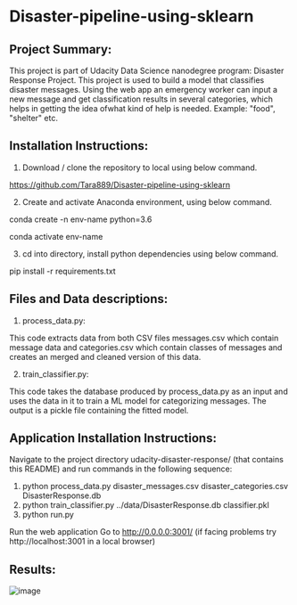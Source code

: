 # Disaster-pipeline-using-sklearn

## Project Summary:

This project is part of Udacity Data Science nanodegree program: Disaster Response Project.
This project is used to build a model that classifies disaster messages. Using the web app an emergency worker can input a new message and get classification results in several categories, which helps in getting the idea ofwhat kind of help is needed. Example: "food", "shelter" etc.

## Installation Instructions:

1. Download / clone the repository to local using below command.

https://github.com/Tara889/Disaster-pipeline-using-sklearn

2. Create and activate Anaconda environment, using below command.

conda create -n env-name python=3.6

conda activate env-name

3. cd into directory, install python dependencies using below command.

pip install -r requirements.txt

## Files and Data descriptions:

1. process_data.py: 

  This code extracts data from both CSV files messages.csv which contain message data and categories.csv which contain classes of messages and creates an merged and cleaned version of this data.
  
2. train_classifier.py: 

  This code takes the database produced by process_data.py as an input and uses the data in it to train a ML model for categorizing messages. 
  The output is a pickle file containing the fitted model. 
  
## Application Installation Instructions:

Navigate to the project directory udacity-disaster-response/ (that contains this README) and run commands in the following sequence:

1. python process_data.py disaster_messages.csv disaster_categories.csv DisasterResponse.db
2. python train_classifier.py ../data/DisasterResponse.db classifier.pkl
3. python run.py

Run the web application Go to http://0.0.0.0:3001/ (if facing problems try http://localhost:3001 in a local browser)
  
## Results:

![image](https://user-images.githubusercontent.com/87708828/130799265-4762c7ed-5282-4200-963f-ca1341c7728a.png)





